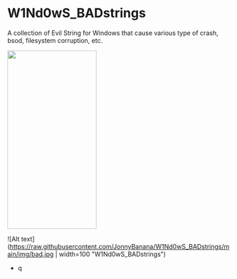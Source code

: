 # W1Nd0wS_BADstrings
A collection of Evil String for Windows that cause various type of crash, bsod, filesystem corruption, etc.

<img src="https://raw.githubusercontent.com/JonnyBanana/W1Nd0wS_BADstrings/main/img/bad.jpg" alt="" data-canonical-src="https://raw.githubusercontent.com/JonnyBanana/W1Nd0wS_BADstrings/main/img/bad.jpg" width="200" height="400" />

![Alt text](https://raw.githubusercontent.com/JonnyBanana/W1Nd0wS_BADstrings/main/img/bad.jpg | width=100 "W1Nd0wS_BADstrings")

- q
